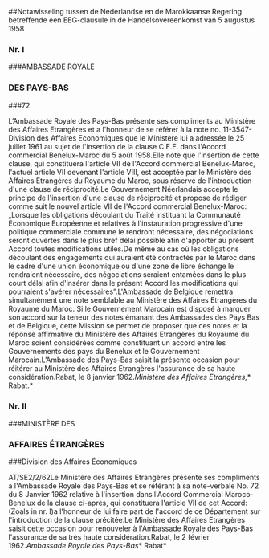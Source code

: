 <meta http-equiv='Content-Type' content='text/html; charset=utf-8' />

##Notawisseling tussen de Nederlandse en de Marokkaanse Regering betreffende een EEG-clausule in de Handelsovereenkomst van 5 augustus 1958

### Nr.  I  

###AMBASSADE ROYALE

### DES PAYS-BAS

###72

L’Ambassade Royale des Pays-Bas présente ses compliments au Ministère des Affaires Etrangères et a l'honneur de se référer à la note no. 11-3547-Division des Affaires Economiques que le Ministère lui a adressée le 25 juillet 1961 au sujet de l'insertion de la clause C.E.E. dans l'Accord commercial Benelux-Maroc du 5 août 1958.Elle note que l'insertion de cette clause, qui constituera l'article VII de l'Accord commercial Benelux-Maroc, l'actuel article VII devenant l'article VIII, est acceptée par le Ministère des Affaires Etrangères du Royaume du Maroc, sous réserve de l'introduction d'une clause de réciprocité.Le Gouvernement Néerlandais accepte le principe de l'insertion d'une clause de réciprocité et propose de rédiger comme suit le nouvel article VII de l'Accord commercial Benelux-Maroc:„Lorsque les obligations découlant du Traité instituant la Communauté Economique Européenne et relatives à l'instauration progressive d'une politique commerciale commune le rendront nécessaire, des négociations seront ouvertes dans le plus bref délai possible afin d'apporter au présent Accord toutes modifications utiles.De même au cas où les obligations découlant des engagements qui auraient été contractés par le Maroc dans le cadre d'une union économique ou d'une zone de libre échange le rendraient nécessaire, des négociations seraient entamées dans le plus court délai afin d'insérer dans le présent Accord les modifications qui pourraient s'avérer nécessaires”.L'Ambassade de Belgique remettra simultanément une note semblable au Ministère des Affaires Etrangères du Royaume du Maroc. Si le Gouvernement Marocain est disposé à marquer son accord sur la teneur des notes émanant des Ambassades des Pays Bas et de Belgique, cette Mission se permet de proposer que ces notes et la réponse affirmative du Ministère des Affaires Etrangères du Royaume du Maroc soient considérées comme constituant un accord entre les Gouvernements des pays du Benelux et le Gouvernement Marocain.L’Ambassade des Pays-Bas saisit la présente occasion pour réitérer au Ministère des Affaires Etrangères l'assurance de sa haute considération.Rabat, le 8 janvier 1962.*Ministère des Affaires Etrangères,** Rabat.* 

### Nr.  II  

###MINISTÈRE DES

### AFFAIRES ÉTRANGÈRES

###Division des Affaires Économiques

AT/SE2/2/62Le Ministère des Affaires Etrangères présente ses compliments à l'Ambassade Royale des Pays-Bas et se référant à sa note-verbale No. 72 du 8 Janvier 1962 relative à l'insertion dans l'Accord Commercial Maroco-Benelux de la clause ci-après, qui constituera l'article VII de cet Accord:(Zoals in nr. I)a l'honneur de lui faire part de l'accord de ce Département sur l'introduction de la clause précitée.Le Ministère des Affaires Etrangères saisit cette occasion pour renouveler à l'Ambassade Royale des Pays-Bas l'assurance de sa très haute considération.Rabat, le 2 février 1962.*Ambassade Royale des Pays-Bas** Rabat* 
